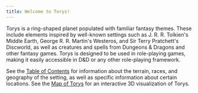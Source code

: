 ```yaml
---
title: Welcome to Torys!
---
```


Torys is a ring-shaped planet populated with familiar fantasy themes. These include elements inspired by well-known settings such as J. R. R. Tolkien's Middle Earth, George R. R. Martin's Westeros, and Sir Terry Pratchett's Discworld, as well as creatures and spells from Dungeons & Dragons and other fantasy games. Torys is designed to be used in role-playing games, making it easily accessible in D&D or any other role-playing framework.

See the [Table of Contents](worldbuilding/contents.md) for information about the terrain, races, and geography of the setting, as well as specific information about certain locations. See the [Map of Torys](mapping/index.html) for an interactive 3D visualization of Torys.
